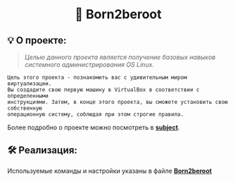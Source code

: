 
<h1 align="center">
	🐧 Born2beroot
</h1>

## 💡 О проекте:

> _Целью данного проекта является получение базовых навыков системного администрирования OS Linux._

	Цель этого проекта - познакомить вас с удивительным миром виртуализации.
	Вы создадите свою первую машину в VirtualBox в соответствии с определенными
	инструкциями. Затем, в конце этого проекта, вы сможете установить свою собственную
	операционную систему, соблюдая при этом строгие правила.

Более подробно о проекте можно посмотреть в  [**subject**](https://github.com/AYglazk0v/Born2beRoot/blob/master/en.subject.pdf).


## 🛠️ Реализация:
Используемые команды и настройки указаны в файле [**Born2beroot**](https://github.com/AYglazk0v/Born2beRoot/blob/master/born2beroot)

